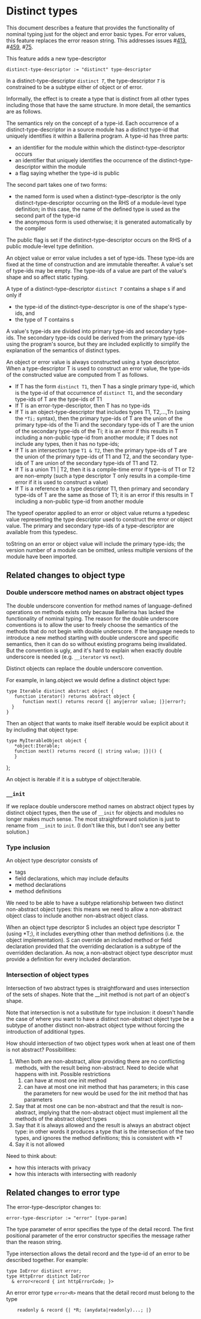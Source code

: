 # Distinct types

This document describes a feature that provides the functionality of nominal typing just for the object and error basic types. For error values, this feature replaces the error reason string. This addresses issues #[413](https://github.com/ballerina-platform/ballerina-spec/issues/413), #[459](https://github.com/ballerina-platform/ballerina-spec/issues/459), #[75](https://github.com/ballerina-platform/ballerina-spec/issues/75).

This feature adds a new type-descriptor

```
distinct-type-descriptor := "distinct" type-descriptor
```

In a distinct-type-descriptor <code>distinct <em>T</em></code>, the type-descriptor <code><em>T</em></code> is constrained to be a subtype either of object or of error.

Informally, the effect is to create a type that is distinct from all other types including those that have the same structure. In more detail, the semantics are as follows.

The semantics rely on the concept of a type-id. Each occurrence of a distinct-type-descriptor in a source module has a distinct type-id that uniquely identifies it within a Ballerina program. A type-id has three parts:



*   an identifier for the module within which the distinct-type-descriptor occurs
*   an identifier that uniquely identifies the occurrence of the distinct-type-descriptor within the module
*   a flag saying whether the type-id is public

The second part takes one of two forms:

*   the named form is used when a distinct-type-descriptor is the only distinct-type-descriptor occurring on the RHS of a module-level type definition; in this case, the name of the defined type is used as the second part of the type-id
*   the anonymous form is used otherwise; it is generated automatically by the compiler 

The public flag is set if the distinct-type-descriptor occurs on the RHS of a public module-level type definition.

An object value or error value includes a set of type-ids. These type-ids are fixed at the time of construction and are immutable thereafter. A value's set of type-ids may be empty. The type-ids of a value are part of the value's shape and so affect static typing.

A type of a distinct-type-descriptor <code>distinct <em>T</em></code> contains a shape s if and only if

*   the type-id of the distinct-type-descriptor is one of the shape's type-ids, and
*   the type of _T_ contains s

A value's type-ids are divided into primary type-ids and secondary type-ids. The secondary type-ids could be derived from the primary type-ids using the program's source, but they are included explicitly to simplify the explanation of the semantics of distinct types.

An object or error value is always constructed using a type descriptor. When a type-descriptor T is used to construct an error value, the type-ids of the constructed value are computed from T as follows.

*   If T has the form `distinct T1`, then T has a single primary type-id, which is the type-id of that occurrence of `distinct T1`, and the secondary type-ids of T are the type-ids of T1
*   If T is an error-type-descriptor, then T has no type-ids
*   If T is an object-type-descriptor that includes types T1, T2,...,Tn (using the `*Ti;` syntax), then the primary type-ids of T are the union of the primary type-ids of the Ti and the secondary type-ids of T are the union of the secondary type-ids of the Ti; it is an error if this results in T including a non-public type-id from another module; if T does not include any types, then it has no type-ids;
*   If T is an intersection type `T1 & T2`, then the primary type-ids of T are the union of the primary type-ids of T1 and T2, and the secondary type-ids of T are union of the secondary type-ids of T1 and T2.
*   If T is a union T1 | T2, then it is a compile-time error if type-is of T1 or T2 are non-empty (such a type descriptor T only results in a compile-time error if it is used to construct a value)
*   If T is a reference to a type descriptor T1, then primary and secondary type-ids of T are the same as those of T1; it is an error if this results in T including a non-public type-id from another module

The typeof operator applied to an error or object value returns a typedesc value representing the type descriptor used to construct the error or object value. The primary and secondary type-ids of a type-descriptor are available from this typedesc.

toString on an error or object value will include the primary type-ids; the version number of a module can be omitted, unless multiple versions of the module have been imported.

## Related changes to object type

### Double underscore method names on abstract object types

The double underscore convention for method names of language-defined operations on methods exists only because Ballerina has lacked the functionality of nominal typing. The reason for the double underscore conventions is to allow the user to freely choose the semantics of the methods that do not begin with double underscore. If the language needs to introduce a new method starting with double underscore and specific semantics, then it can do so without existing programs being invalidated. But the convention is ugly, and it's hard to explain when exactly double underscore is needed (e.g. `__iterator` vs `next`).

Distinct objects can replace the double underscore convention.

For example, in lang.object we would define a distinct object type:


```
type Iterable distinct abstract object {
   function iterator() returns abstract object {
      function next() returns record {| any|error value; |}|error?;
  }
}
```


Then an object that wants to make itself iterable would be explicit about it by including that object type:


```
type MyIterableObject object {
   *object:Iterable;
   function next() returns record {| string value; |}|() {
   }
```


}; 

An object is iterable if it is a subtype of object:Iterable.


### `__init`

If we replace double underscore method names on abstract object types by distinct object types, then the use of `__init` for objects and modules no longer makes much sense. The most straightforward solution is just to rename from `__init` to `init`. (I don't like this, but I don't see any better solution.)


### Type inclusion

 An object type descriptor consists of

*   tags
*   field declarations, which may include defaults
*   method declarations
*   method definitions

We need to be able to have a subtype relationship between two distinct non-abstract object types: this means we need to allow a non-abstract object class to include another non-abstract object class.

When an object type descriptor S includes an object type descriptor T (using *T;), it includes everything other than method definitions (i.e. the object implementation). S can override an included method or field declaration provided that the overriding declaration is a subtype of the overridden declaration. As now, a non-abstract object type descriptor must provide a definition for every included declaration.

### Intersection of object types

Intersection of two abstract types is straightforward and uses intersection of the sets of shapes. Note that the __init method is not part of an object's shape.

Note that intersection is not a substitute for type inclusion: it doesn't handle the case of where you want to have a distinct non-abstract object type be a subtype of another distinct non-abstract object type without forcing the introduction of additional types.

How should intersection of two object types work when at least one of them is not abstract? Possibilities:

1. When both are non-abstract, allow providing there are no conflicting methods, with the result being non-abstract. Need to decide what happens with init. Possible restrictions
    1. can have at most one init method
    2. can have at most one init method that has parameters; in this case the parameters for new would be used for the init method that has parameters
2. Say that at most one can be non-abstract and that the result is non-abstract, implying that the non-abstract object must implement all the methods of the abstract object types
3. Say that it is always allowed and the result is always an abstract object type: in other words it produces a type that is the intersection of the two types, and ignores the method definitions; this is consistent with *T
4. Say it is not allowed

Need to think about:

*   how this interacts with privacy
*   how this interacts with intersecting with readonly

## Related changes to error type

The error-type-descriptor changes to:


```
error-type-descriptor := "error" [type-param]
```


The type parameter of error specifies the type of the detail record. The first positional parameter of the error constructor specifies the message rather than the reason string.

Type intersection allows the detail record and the type-id of an error to be described together. For example:


```
type IoError distinct error;
type HttpError distinct IoError
  & error<record { int httpErrorCode; }>
```


An error error type `error<R>` means that the detail record must belong to the type


```
    readonly & record {| *R; (anydata|readonly)...; |}
```